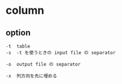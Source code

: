
# column


## option

```
-t  table
-s  -t を使うときの input file の separator

-o  output file の separator

-x  列方向を先に埋める

```



